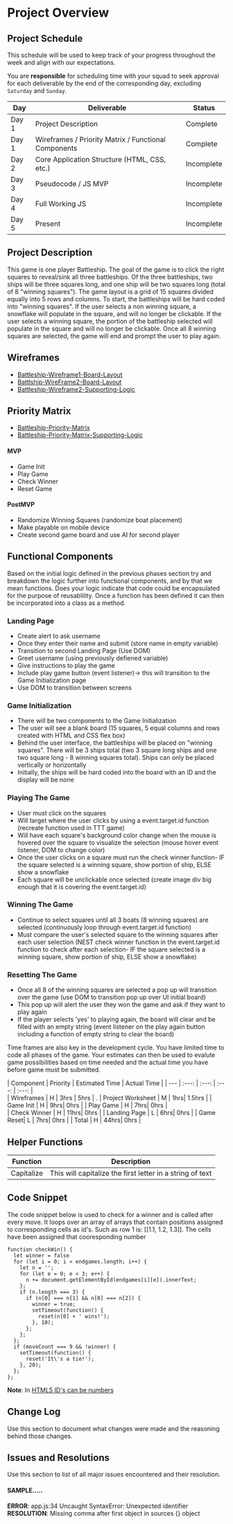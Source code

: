 # Project Overview

## Project Schedule

This schedule will be used to keep track of your progress throughout the week and align with our expectations.  

You are **responsible** for scheduling time with your squad to seek approval for each deliverable by the end of the corresponding day, excluding `Saturday` and `Sunday`.

|  Day | Deliverable | Status
|---|---| ---|
|Day 1| Project Description | Complete
|Day 1| Wireframes / Priority Matrix / Functional Components | Complete
|Day 2| Core Application Structure (HTML, CSS, etc.) | Incomplete
|Day 3| Pseudocode / JS MVP | Incomplete
|Day 4| Full Working JS  | Incomplete
|Day 5| Present | Incomplete


## Project Description

This game is one player Battleship. The goal of the game is to click the right squares to reveal/sink all three battleships. Of the three battleships, two ships will be three squares long, and one ship will be two squares long (total of 8 "winning squares"). The game layout is a grid of 15 squares divided equally into 5 rows and columns. To start, the battleships will be hard coded into "winning squares". If the user selects a non winning square, a snowflake will populate in the square, and will no longer be clickable. If the user selects a winning square, the portion of the battleship selected will populate in the square and will no longer be clickable. Once all 8 winning squares are selected, the game will end and prompt the user to play again. 

## Wireframes

- [Battleship-Wireframe1-Board-Layout](https://res.cloudinary.com/drsaojfyp/image/upload/v1537903470/nPktTjqXQDuDaihcSWgNhQ.jpg) 
- [Battlship-WireFrame2-Board-Layout](https://res.cloudinary.com/drsaojfyp/image/upload/v1537903470/bio4flGDQyu5yybJ2D2kMQ.jpg)
- [Battleship-Wireframe2-Supporting-Logic](https://res.cloudinary.com/drsaojfyp/image/upload/v1537903470/iT9SW4ciSdOw7_NtpN2aIg.jpg)

## Priority Matrix

- [Battleship-Priority-Matrix](https://res.cloudinary.com/drsaojfyp/image/upload/v1537903471/fullsizeoutput_2b84.jpg)
- [Battleship-Priority-Matrix-Supporting-Logic](https://res.cloudinary.com/drsaojfyp/image/upload/v1537903471/M9P9db0wRo2nlZwyxj6tgg.jpg)

#### MVP 
- Game Init
- Play Game
- Check Winner
- Reset Game

#### PostMVP 
- Randomize Winning Squares (randomize boat placement)
- Make playable on mobile device
- Create second game board and use AI for second player

## Functional Components

Based on the initial logic defined in the previous  phases section try and breakdown the logic further into functional components, and by that we mean functions.  Does your logic indicate that code could be encapsulated for the purpose of reusablility.  Once a function has been defined it can then be incorporated into a class as a method. 

### Landing Page
- Create alert to ask username
- Once they enter their name and submit (store name in empty variable)
- Transition to second Landing Page (Use DOM)
- Greet username (using previously defiened variable)
- Give instructions to play the game
- Include play game button (event listener)-> this will transition to the Game Initialization page
- Use DOM to transition between screens 

### Game Initialization
- There will be two components to the Game Initialization
- The user will see a blank board (15 squares, 5 equal columns and rows created with HTML and CSS flex box)
- Behind the user interface, the battleships will be placed on "winning squares". There will be 3 ships total (two 3 square long ships and one two square long - 8 winning squares total). Ships can only be placed vertically or horizontally
- Initially, the ships will be hard coded into the board with an ID and the display will be none 


### Playing The Game 
- User must click on the squares 
- Will target where the user clicks by using a event.target.id function (recreate function used in TTT game)
- Will have each square's background color change when the mouse is hovered over the square to visualize the selection (mouse hover event listener, DOM to change color)
- Once the user clicks on a square must run the check winner function- IF the square selected is a winning square, show portion of ship, ELSE show a snowflake
- Each square will be unclickable once selected (create image div big enough that it is covering the event.target.id)

### Winning The Game
- Continue to select squares until all 3 boats (8 winning squares) are selected (continuously loop through event.target.id function)
- Must compare the user's selected square to the winning squares after each user selection (NEST check winner function in the event.target.id function to check after each selection- IF the square selected is a winning square, show portion of ship, ELSE show a snowflake)

### Resetting The Game
- Once all 8 of the winning squares are selected a pop up will transition over the game (use DOM to transition pop up over UI initial board)
- This pop up will alert the user they won the game and ask if they want to play again
- If the player selects 'yes' to playing again, the board will clear and be filled with an empty string (event listener on the play again button including a function of empty string to clear the board)

Time frames are also key in the development cycle.  You have limited time to code all phases of the game.  Your estimates can then be used to evalute game possibilities based on time needed and the actual time you have before game must be submitted. 

| Component | Priority | Estimated Time | Actual Time |
| --- | :---: |  :---: | :---: | :---: |  
| Wireframes | H | 3hrs | 5hrs | . 
| Project Worksheet | M | 1hrs| 1.5hrs | 
| Game Init | H | 9hrs| 0hrs | 
| Play Game | H | 7hrs|  0hrs  |  
| Check Winner | H | 11hrs|  0hrs  |
| Landing Page | L | 6hrs|  0hrs  |
| Game Reset| L | 7hrs|  0hrs  |
| Total | H | 44hrs| 0hrs | 

## Helper Functions

| Function | Description | 
| --- | :---: |  
| Capitalize | This will capitalize the first letter in a string of text | 


## Code Snippet

The code snippet below is used to check for a winner and is called after every move.   It loops over an array of arrays that contain positions assigned to corresponding cells as id's. Such as row 1 is: [[1.1, 1.2, 1.3]].  The cells have been assigned that cooresponding number 

```
function checkWin() {
  let winner = false
  for (let i = 0; i < endgames.length; i++) {
    let n = '';
    for (let e = 0; e < 3; e++) {
      n += document.getElementById(endgames[i][e]).innerText;
    };
    if (n.length === 3) {
      if (n[0] === n[1] && n[0] === n[2]) {
        winner = true;
        setTimeout(function() {
          reset(n[0] + ' wins!');
        }, 10);
      };
    };
  };
  if (moveCount === 9 && !winner) {
    setTimeout(function() {
      reset('It\'s a tie!');
    }, 20);
  };
};
```

**Note**: In [HTML5 ID's can be numbers](https://benfrain.com/when-and-where-you-can-use-numbers-in-id-and-class-names/)

## Change Log
 Use this section to document what changes were made and the reasoning behind those changes.  

## Issues and Resolutions
 Use this section to list of all major issues encountered and their resolution.

#### SAMPLE.....
**ERROR**: app.js:34 Uncaught SyntaxError: Unexpected identifier                                
**RESOLUTION**: Missing comma after first object in sources {} object
